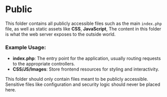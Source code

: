 # Public

This folder contains all publicly accessible files such as the main `index.php` file, as well as static assets like **CSS**, **JavaScript**, The content in this folder is what the web server exposes to the outside world.

### Example Usage:
- **index.php**: The entry point for the application, usually routing requests to the appropriate controllers.
- **CSS/JS/Images**: Store frontend resources for styling and interactivity.

This folder should only contain files meant to be publicly accessible. 
Sensitive files like configuration and security logic should never be placed here.